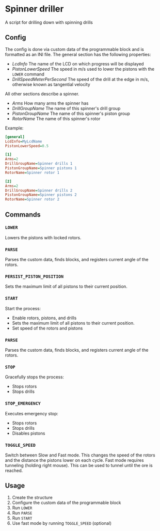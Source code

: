 # Spinner driller
A script for drilling down with spinning drills

## Config
The config is done via custom data of the programmable block and is formatted as an INI file.
The general section has the following properties:

- *LcdInfo* The name of the LCD on which progress will be displayed
- *PistonLowerSpeed* The speed in m/s used to lower the pistons with the `LOWER` command
- *DrillSpeedMeterPerSecond* The speed of the drill at the edge in m/s, otherwise known as tangential
velocity

All other sections describe a spinner.

- *Arms* How many arms the spinner has
- *DrillGroupName* The name of this spinner's drill group
- *PistonGroupName* The name of this spinner's piston group
- *RotorName* The name of this spinner's rotor

Example:
```ini
[general]
LcdInfo=MyLcdName
PistonLowerSpeed=0.5

[1]
Arms=2
DrillGroupName=Spinner drills 1
PistonGroupName=Spinner pistons 1
RotorName=Spinner rotor 1

[2]
Arms=2
DrillGroupName=Spinner drills 2
PistonGroupName=Spinner pistons 2
RotorName=Spinner rotor 2
```

## Commands
### `LOWER`
Lowers the pistons with locked rotors.

### `PARSE`
Parses the custom data, finds blocks, and registers current angle of the rotors.

### `PERSIST_PISTON_POSITION`
Sets the maximum limit of all pistons to their current position.

### `START`
Start the process:
- Enable rotors, pistons, and drills
- Sets the maximum limit of all pistons to their current position.
- Set speed of the rotors and pistons

### `PARSE`
Parses the custom data, finds blocks, and registers current angle of the rotors.

### `STOP`
Gracefully stops the process:
- Stops rotors
- Stops drills

### `STOP_EMERGENCY`
Executes emergency stop:
- Stops rotors
- Stops drills
- Disables pistons

### `TOGGLE_SPEED`
Switch between Slow and Fast mode. This changes the speed of the rotors and the distance the
pistons lower on each cycle. Fast mode requires tunneling (holding right mouse). This can be used
to tunnel until the ore is reached.

## Usage
1. Create the structure
1. Configure the custom data of the programmable block
1. Run `LOWER`
1. Run `PARSE`
1. Run `START`
1. Use fast mode by running `TOGGLE_SPEED` (optional)
